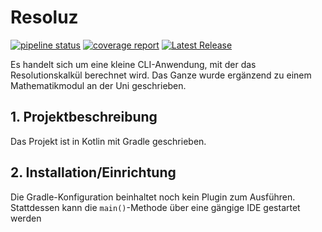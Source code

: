 # Resoluz

[![pipeline status](http://sources.rohenkohl.dev/entwicklung/kotlin/resoluz/badges/main/pipeline.svg)](http://sources.rohenkohl.dev/entwicklung/kotlin/resoluz/-/commits/main) [![coverage report](http://sources.rohenkohl.dev/entwicklung/kotlin/resoluz/badges/main/coverage.svg)](http://sources.rohenkohl.dev/entwicklung/kotlin/resoluz/-/commits/main) [![Latest Release](http://sources.rohenkohl.dev/entwicklung/kotlin/resoluz/-/badges/release.svg)](http://sources.rohenkohl.dev/entwicklung/kotlin/resoluz/-/releases)

Es handelt sich um eine kleine CLI-Anwendung, mit der das Resolutionskalkül berechnet wird.
Das Ganze wurde ergänzend zu einem Mathematikmodul an der Uni geschrieben.

## 1. Projektbeschreibung

Das Projekt ist in Kotlin mit Gradle geschrieben.

## 2. Installation/Einrichtung

Die Gradle-Konfiguration beinhaltet noch kein Plugin zum Ausführen.
Stattdessen kann die `main()`-Methode über eine gängige IDE gestartet werden